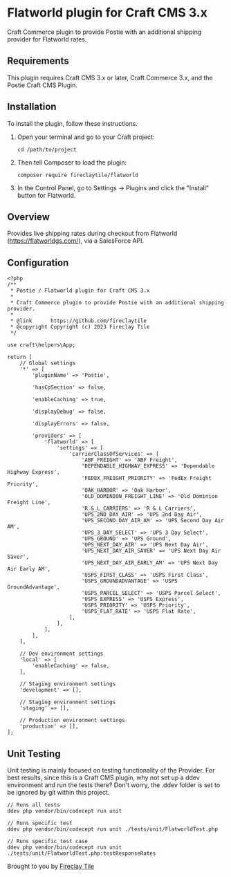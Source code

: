 # Flatworld plugin for Craft CMS 3.x

Craft Commerce plugin to provide Postie with an additional shipping provider for Flatworld rates.

## Requirements

This plugin requires Craft CMS 3.x or later, Craft Commerce 3.x, and the Postie Craft CMS Plugin.

## Installation

To install the plugin, follow these instructions.

1.  Open your terminal and go to your Craft project:

        cd /path/to/project

2.  Then tell Composer to load the plugin:

        composer require fireclaytile/flatworld

3.  In the Control Panel, go to Settings → Plugins and click the "Install" button for Flatworld.

## Overview

Provides live shipping rates during checkout from Flatworld (https://flatworldgs.com/), via a SalesForce API.

## Configuration

```
<?php
/**
 * Postie / Flatworld plugin for Craft CMS 3.x
 *
 * Craft Commerce plugin to provide Postie with an additional shipping provider.
 *
 * @link      https://github.com/fireclaytile
 * @copyright Copyright (c) 2023 Fireclay Tile
 */

use craft\helpers\App;

return [
    // Global settings
    '*' => [
        'pluginName' => 'Postie',

        'hasCpSection' => false,

        'enableCaching' => true,

        'displayDebug' => false,

        'displayErrors' => false,

        'providers' => [
            'flatworld' => [
                'settings' => [
                    'carrierClassOfServices' => [
                        'ABF_FREIGHT' => 'ABF Freight',
                        'DEPENDABLE_HIGHWAY_EXPRESS' => 'Dependable Highway Express',
                        'FEDEX_FREIGHT_PRIORITY' => 'FedEx Freight Priority',
                        'OAK_HARBOR' => 'Oak Harbor',
                        'OLD_DOMINION_FREIGHT_LINE' => 'Old Dominion Freight Line',
                        'R_&_L_CARRIERS' => 'R & L Carriers',
                        'UPS_2ND_DAY_AIR' => 'UPS 2nd Day Air',
                        'UPS_SECOND_DAY_AIR_AM' => 'UPS Second Day Air AM',
                        'UPS_3_DAY_SELECT' => 'UPS 3 Day Select',
                        'UPS_GROUND' => 'UPS Ground',
                        'UPS_NEXT_DAY_AIR' => 'UPS Next Day Air',
                        'UPS_NEXT_DAY_AIR_SAVER' => 'UPS Next Day Air Saver',
                        'UPS_NEXT_DAY_AIR_EARLY_AM' => 'UPS Next Day Air Early AM',
                        'USPS_FIRST_CLASS' => 'USPS First Class',
                        'USPS_GROUNDADVANTAGE' => 'USPS GroundAdvantage',
                        'USPS_PARCEL_SELECT' => 'USPS Parcel Select',
                        'USPS_EXPRESS' => 'USPS Express',
                        'USPS_PRIORITY' => 'USPS Priority',
                        'USPS_FLAT_RATE' => 'USPS Flat Rate',
                    ],
                ],
            ],
        ],
    ],

    // Dev environment settings
    'local' => [
        'enableCaching' => false,
    ],

    // Staging environment settings
    'development' => [],

    // Staging environment settings
    'staging' => [],

    // Production environment settings
    'production' => [],
];
```

## Unit Testing

Unit testing is mainly focused on testing functionality of the Provider.
For best results, since this is a Craft CMS plugin, why not set up a ddev environment and run the tests there?
Don't worry, the .ddev folder is set to be ignored by git within this project.

```
// Runs all tests
ddev php vendor/bin/codecept run unit

// Runs specific test
ddev php vendor/bin/codecept run unit ./tests/unit/FlatworldTest.php

// Runs specific test case
ddev php vendor/bin/codecept run unit ./tests/unit/FlatworldTest.php:testResponseRates
```

Brought to you by [Fireclay Tile](https://github.com/fireclaytile)
